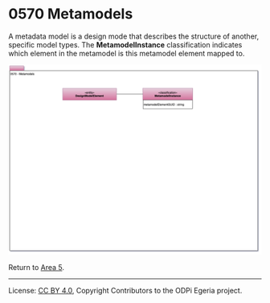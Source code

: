 <!-- SPDX-License-Identifier: CC-BY-4.0 -->
<!-- Copyright Contributors to the ODPi Egeria project. -->

# 0570 Metamodels

A metadata model is a design mode that describes the structure of another,
specific model types.  The **MetamodelInstance** classification indicates
which element in the metamodel is this metamodel element mapped to.

![UML](0570-Metamodels.png)

Return to [Area 5](Area-5-models.md).

----
License: [CC BY 4.0](https://creativecommons.org/licenses/by/4.0/),
Copyright Contributors to the ODPi Egeria project.